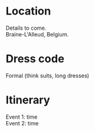 # Location

Details to come.\
Braine-L'Alleud, Belgium.

# Dress code

Formal (think suits, long dresses)

# Itinerary

Event 1: time\
Event 2: time
